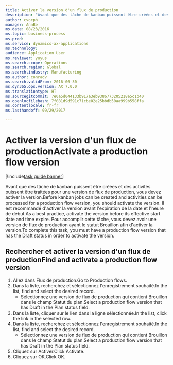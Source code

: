 ```yaml
--- 
title: Activer la version d'un flux de production
description: "Avant que des tâche de kanban puissent être créées et des activités puissent être traitées pour une version de flux de production, vous devez activer la version."
author: cvocph
manager: AnnBe
ms.date: 08/23/2016
ms.topic: business-process
ms.prod: 
ms.service: dynamics-ax-applications
ms.technology: 
audience: Application User
ms.reviewer: yuyus
ms.search.scope: Operations
ms.search.region: Global
ms.search.industry: Manufacturing
ms.author: conradv
ms.search.validFrom: 2016-06-30
ms.dyn365.ops.version: AX 7.0.0
ms.translationtype: HT
ms.sourcegitcommit: 7e0a5d044133b917a3eb9386773205218e5c1b40
ms.openlocfilehash: 7f081d9d591c71cbe02e25bbdb50aa999b558ffa
ms.contentlocale: fr-fr
ms.lasthandoff: 09/29/2017

---
```

# <a name="activate-a-production-flow-version"></a><span data-ttu-id="3869e-103">Activer la version d'un flux de production</span><span class="sxs-lookup"><span data-stu-id="3869e-103">Activate a production flow version</span></span>

[!include[task guide banner](../../includes/task-guide-banner.md)]

<span data-ttu-id="3869e-104">Avant que des tâche de kanban puissent être créées et des activités puissent être traitées pour une version de flux de production, vous devez activer la version.</span><span class="sxs-lookup"><span data-stu-id="3869e-104">Before kanban jobs can be created and activities can be processed for a production flow version, you should activate the version.</span></span> <span data-ttu-id="3869e-105">Il est recommandé d'activer la version avant l'expiration de la date et l'heure de début.</span><span class="sxs-lookup"><span data-stu-id="3869e-105">As a best practice, activate the version before its effective start date and time expire.</span></span> <span data-ttu-id="3869e-106">Pour accomplir cette tâche, vous devez avoir une version de flux de production ayant le statut Brouillon afin d'activer la version.</span><span class="sxs-lookup"><span data-stu-id="3869e-106">To complete this task, you must have a production flow version that has the Draft status in order to activate the version.</span></span> 


## <a name="find-and-activate-a-production-flow-version"></a><span data-ttu-id="3869e-107">Rechercher et activer la version d'un flux de production</span><span class="sxs-lookup"><span data-stu-id="3869e-107">Find and activate a production flow version</span></span>
1. <span data-ttu-id="3869e-108">Allez dans Flux de production.</span><span class="sxs-lookup"><span data-stu-id="3869e-108">Go to Production flows.</span></span>
2. <span data-ttu-id="3869e-109">Dans la liste, recherchez et sélectionnez l'enregistrement souhaité.</span><span class="sxs-lookup"><span data-stu-id="3869e-109">In the list, find and select the desired record.</span></span>
    * <span data-ttu-id="3869e-110">Sélectionnez une version de flux de production qui contient Brouillon dans le champ Statut du plan.</span><span class="sxs-lookup"><span data-stu-id="3869e-110">Select a production flow version that has Draft in the Plan status field.</span></span>  
3. <span data-ttu-id="3869e-111">Dans la liste, cliquer sur le lien dans la ligne sélectionnée.</span><span class="sxs-lookup"><span data-stu-id="3869e-111">In the list, click the link in the selected row.</span></span>
4. <span data-ttu-id="3869e-112">Dans la liste, recherchez et sélectionnez l'enregistrement souhaité.</span><span class="sxs-lookup"><span data-stu-id="3869e-112">In the list, find and select the desired record.</span></span>
    * <span data-ttu-id="3869e-113">Sélectionnez une version de flux de production qui contient Brouillon dans le champ Statut du plan.</span><span class="sxs-lookup"><span data-stu-id="3869e-113">Select a production flow version that has Draft in the Plan status field.</span></span>  
5. <span data-ttu-id="3869e-114">Cliquez sur Activer.</span><span class="sxs-lookup"><span data-stu-id="3869e-114">Click Activate.</span></span>
6. <span data-ttu-id="3869e-115">Cliquez sur OK.</span><span class="sxs-lookup"><span data-stu-id="3869e-115">Click OK.</span></span>



